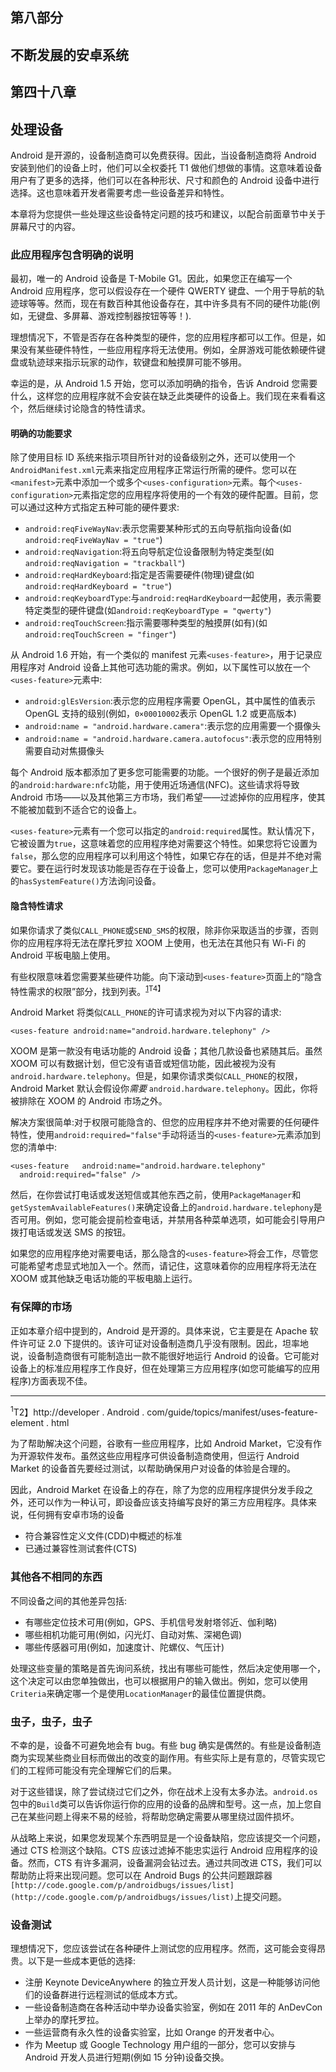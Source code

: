 ## 第八部分

## 不断发展的安卓系统

## 第四十八章

## 处理设备

Android 是开源的，设备制造商可以免费获得。因此，当设备制造商将 Android 安装到他们的设备上时，他们可以全权委托 T1 做他们想做的事情。这意味着设备用户有了更多的选择，他们可以在各种形状、尺寸和颜色的 Android 设备中进行选择。这也意味着开发者需要考虑一些设备差异和特性。

本章将为您提供一些处理这些设备特定问题的技巧和建议，以配合前面章节中关于屏幕尺寸的内容。

### 此应用程序包含明确的说明

最初，唯一的 Android 设备是 T-Mobile G1。因此，如果您正在编写一个 Android 应用程序，您可以假设存在一个硬件 QWERTY 键盘、一个用于导航的轨迹球等等。然而，现在有数百种其他设备存在，其中许多具有不同的硬件功能(例如，无键盘、多屏幕、游戏控制器按钮等等！).

理想情况下，不管是否存在各种类型的硬件，您的应用程序都可以工作。但是，如果没有某些硬件特性，一些应用程序将无法使用。例如，全屏游戏可能依赖硬件键盘或轨迹球来指示玩家的动作，软键盘和触摸屏可能不够用。

幸运的是，从 Android 1.5 开始，您可以添加明确的指令，告诉 Android 您需要什么，这样您的应用程序就不会安装在缺乏此类硬件的设备上。我们现在来看看这个，然后继续讨论隐含的特性请求。

#### 明确的功能要求

除了使用目标 ID 系统来指示项目所针对的设备级别之外，还可以使用一个`AndroidManifest.xml`元素来指定应用程序正常运行所需的硬件。您可以在`<manifest>`元素中添加一个或多个`<uses-configuration>`元素。每个`<uses-configuration>`元素指定您的应用程序将使用的一个有效的硬件配置。目前，您可以通过这种方式指定五种可能的硬件要求:

*   `android:reqFiveWayNav`:表示您需要某种形式的五向导航指向设备(如`android:reqFiveWayNav = "true"`)
*   `android:reqNavigation`:将五向导航定位设备限制为特定类型(如`android:reqNavigation = "trackball"`)
*   `android:reqHardKeyboard`:指定是否需要硬件(物理)键盘(如`android:reqHardKeyboard = "true"`)
*   `android:reqKeyboardType`:与`android:reqHardKeyboard`一起使用，表示需要特定类型的硬件键盘(如`android:reqKeyboardType = "qwerty"`)
*   `android:reqTouchScreen`:指示需要哪种类型的触摸屏(如有)(如`android:reqTouchScreen = "finger"`)

从 Android 1.6 开始，有一个类似的 manifest 元素`<uses-feature>`，用于记录应用程序对 Android 设备上其他可选功能的需求。例如，以下属性可以放在一个`<uses-feature>`元素中:

*   `android:glEsVersion`:表示您的应用程序需要 OpenGL，其中属性的值表示 OpenGL 支持的级别(例如，`0×00010002`表示 OpenGL 1.2 或更高版本)
*   `android:name = "android.hardware.camera"`:表示您的应用需要一个摄像头
*   `android:name = "android.hardware.camera.autofocus"`:表示您的应用特别需要自动对焦摄像头

每个 Android 版本都添加了更多您可能需要的功能。一个很好的例子是最近添加的`android:hardware:nfc`功能，用于使用近场通信(NFC)。这些请求将导致 Android 市场——以及其他第三方市场，我们希望——过滤掉你的应用程序，使其不能被加载到不适合它的设备上。

`<uses-feature>`元素有一个您可以指定的`android:required`属性。默认情况下，它被设置为`true`，这意味着您的应用程序绝对需要这个特性。如果您将它设置为`false`，那么您的应用程序可以利用这个特性，如果它存在的话，但是并不绝对需要它。要在运行时发现该功能是否存在于设备上，您可以使用`PackageManager`上的`hasSystemFeature()`方法询问设备。

#### 隐含特性请求

如果你请求了类似`CALL_PHONE`或`SEND_SMS`的权限，除非你采取适当的步骤，否则你的应用程序将无法在摩托罗拉 XOOM 上使用，也无法在其他只有 Wi-Fi 的 Android 平板电脑上使用。

有些权限意味着您需要某些硬件功能。向下滚动到`<uses-feature>`页面上的“隐含特性需求的权限”部分，找到列表。<sup>[1](#CHP-48-FN-1)T4】</sup>

Android Market 将类似`CALL_PHONE`的许可请求视为对以下内容的请求:

`<uses-feature android:name="android.hardware.telephony" />`

XOOM 是第一款没有电话功能的 Android 设备；其他几款设备也紧随其后。虽然 XOOM 可以有数据计划，但它没有语音或短信功能，因此被视为没有`android.hardware.telephony`。但是，如果你请求类似`CALL_PHONE`的权限，Android Market 默认会假设你*需要* `android.hardware.telephony`。因此，你将被排除在 XOOM 的 Android 市场之外。

解决方案很简单:对于权限可能隐含的、但您的应用程序并不绝对需要的任何硬件特性，使用`android:required="false"`手动将适当的`<uses-feature>`元素添加到您的清单中:

`<uses-feature
  android:name="android.hardware.telephony"
  android:required="false"
/>`

然后，在你尝试打电话或发送短信或其他东西之前，使用`PackageManager`和`getSystemAvailableFeatures()`来确定设备上的`android.hardware.telephony`是否可用。例如，您可能会提前检查电话，并禁用各种菜单选项，如可能会引导用户拨打电话或发送 SMS 的按钮。

如果您的应用程序绝对需要电话，那么隐含的`<uses-feature>`将会工作，尽管您可能希望考虑显式地加入一个。然而，请记住，这意味着你的应用程序将无法在 XOOM 或其他缺乏电话功能的平板电脑上运行。

### 有保障的市场

正如本章介绍中提到的，Android 是开源的。具体来说，它主要是在 Apache 软件许可证 2.0 下提供的。该许可证对设备制造商几乎没有限制。因此，坦率地说，设备制造商很有可能制造出一款不能很好地运行 Android 的设备。它可能对设备上的标准应用程序工作良好，但在处理第三方应用程序(如您可能编写的应用程序)方面表现不佳。

__________

<sup>1</sup>T2】http://developer . Android . com/guide/topics/manifest/uses-feature-element . html

为了帮助解决这个问题，谷歌有一些应用程序，比如 Android Market，它没有作为开源软件发布。虽然这些应用程序可供设备制造商使用，但运行 Android Market 的设备首先要经过测试，以帮助确保用户对设备的体验是合理的。

因此，Android Market 在设备上的存在，除了为您的应用程序提供分发手段之外，还可以作为一种认可，即设备应该支持编写良好的第三方应用程序。具体来说，任何拥有安卓市场的设备

*   符合兼容性定义文件(CDD)中概述的标准
*   已通过兼容性测试套件(CTS)

### 其他各不相同的东西

不同设备之间的其他差异包括:

*   有哪些定位技术可用(例如，GPS、手机信号发射塔邻近、伽利略)
*   哪些相机功能可用(例如，闪光灯、自动对焦、深褐色调)
*   哪些传感器可用(例如，加速度计、陀螺仪、气压计)

处理这些变量的策略是首先询问系统，找出有哪些可能性，然后决定使用哪一个，这个决定可以由您单独做出，也可以根据用户的输入做出。例如，您可以使用`Criteria`来确定哪一个是使用`LocationManager`的最佳位置提供商。

### 虫子，虫子，虫子

不幸的是，设备不可避免地会有 bug。有些 bug 确实是偶然的。有些是设备制造商为实现某些商业目标而做出的改变的副作用。有些实际上是有意的，尽管实现它们的工程师可能没有完全理解它们的后果。

对于这些错误，除了尝试绕过它们之外，你在战术上没有太多办法。`android.os`包中的`Build`类可以告诉你运行你的应用的设备的品牌和型号。这一点，加上您自己在某些问题上得来不易的经验，将帮助您确定需要从哪里绕过固件损坏。

从战略上来说，如果您发现某个东西明显是一个设备缺陷，您应该提交一个问题，通过 CTS 检测这个缺陷。CTS 应该过滤掉不能忠实运行 Android 应用程序的设备。然而，CTS 有许多漏洞，设备漏洞会钻过去。通过共同改进 CTS，我们可以帮助防止将来出现问题。您可以在 Android Bugs 的公共问题跟踪器`[http://code.google.com/p/androidbugs/issues/list](http://code.google.com/p/androidbugs/issues/list)`上提交问题。

### 设备测试

理想情况下，您应该尝试在各种硬件上测试您的应用程序。然而，这可能会变得昂贵。以下是一些成本更低的选择:

*   注册 Keynote DeviceAnywhere 的独立开发人员计划，这是一种能够访问他们的设备群进行远程测试的低成本方式。
*   一些设备制造商在各种活动中举办设备实验室，例如在 2011 年的 AnDevCon 上举办的摩托罗拉。
*   一些运营商有永久性的设备实验室，比如 Orange 的开发者中心。
*   作为 Meetup 或 Google Technology 用户组的一部分，您可以安排与 Android 开发人员进行短期(例如 15 分钟)设备交换。